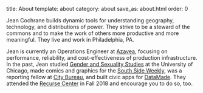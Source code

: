 title: About
template: about
category: about
save_as: about.html
order: 0


Jean Cochrane builds dynamic tools for understanding geography, technology,
and distributions of power. They strive to be a steward of the commons and
to make the work of others more productive and more meaningful. They
live and work in Philadelphia, PA.

Jean is currently an Operations Engineer at [Azavea](https://www.azavea.com/),
focusing on performance, reliability, and cost-effectiveness of production
infrastructure. In the past, Jean studied [Gender and Sexuality Studies](http://gendersexuality.uchicago.edu/)
at the University of Chicago, made comics and graphics for the [South Side
Weekly](https://southsideweekly.com/queering-black-history/), was a
reporting fellow at [City Bureau](https://www.citybureau.org/), and built
civic apps for [DataMade](https://datamade.us/). They attended the [Recurse
Center](https://recurse.com) in Fall 2018 and encourage you to do so, too.
